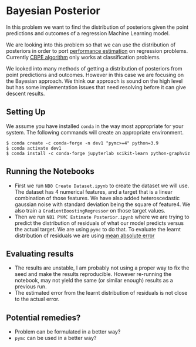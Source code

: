 # Bayesian Posterior

In this problem we want to find the distribution of posteriors given the point predictions and outcomes of a
regression Machine Learning model.

We are looking into this problem so that we can use the distribution of posteriors in order to port
[performance estimation](https://nannyml.readthedocs.io/en/stable/how_it_works/performance_estimation.html) on regression
problems. Currently [CBPE algorithm](https://nannyml.readthedocs.io/en/stable/how_it_works/performance_estimation.html)
only works at classification problems.

We looked into many methods of getting a distribution of posteriors from point predictions and outcomes. However in
this case we are focusing on the Bayesian approach. We think our approach is sound on the high level but has some
implementation issues that need resolving before it can give descent results.

## Setting Up

We assume you have installed `conda` in the way most appropriate for your system.
The following commands will create an appropriate environment.

```
$ conda create -c conda-forge -n dev1 "pymc>=4" python=3.9
$ conda activate dev1
$ conda install -c conda-forge jupyterlab scikit-learn python-graphviz

```

## Running the Notebooks

- First we run `NB0 Create Dataset.ipynb` to create the dataset we will use.<br>
  The dataset has 4 numerical features, and a target that is a linear combination of those features. We have also added
  heteroscedastic gaussian noise with standard deviation being the square of feature4.
  We also train a `GradientBoostingRegressor` on those target values.
- Then we run `NB1 PYMC Estimate Posterior.ipynb` where we are trying to predict the distribution of residuals of what our
  model predicts versus the actual target. We are using `pymc` to do that. To evaluate the learnt distribution of residuals
  we are using [mean absolute error](https://scikit-learn.org/stable/modules/generated/sklearn.metrics.mean_absolute_error.html)

## Evaluating results

- The results are unstable, I am probably not using a proper way to fix the seed and make the results reproducible.
  However re-running the notebook, may not yield the same (or similar enough) results as a previous run.
- The estimated error from the learnt distribution of residuals is not close to the actual error.

## Potential remedies?

- Problem can be formulated in a better way?
- `pymc` can be used in a better way?
